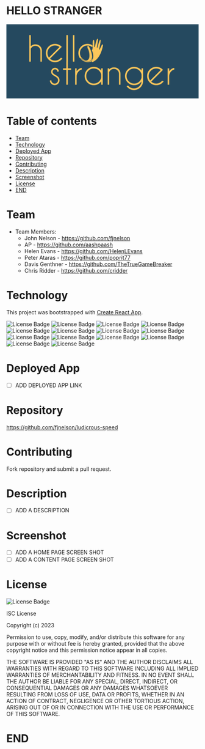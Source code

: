 # HELLO STRANGER

![portfolio ace](./client/src/components/images/hellostranger-04.jpg "screenshot of main page of the application")

# Table of contents

- [Team](#team)
- [Technology](#technology)
- [Deployed App](#deployed-app)
- [Repository](#repository)
- [Contributing](#contributing)
- [Description](#description)
- [Screenshot](#screenshot)
- [License](#license)
- [END](#end)

# Team

- Team Members:
  - John Nelson - https://github.com/fjnelson
  - AP - https://github.com/aashpaash
  - Helen Evans - https://github.com/HelenLEvans
  - Peter Ataras - https://github.com/poprit77
  - Davis Genthner - https://github.com/TheTrueGameBreaker
  - Chris Ridder - https://github.com/cridder

# Technology

This project was bootstrapped with [Create React App](https://github.com/facebook/create-react-app).

<!--
![License Badge](https://img.shields.io/badge/-ReactJs-61DAFB?logo=react&logoColor=white&style=for-the-badge)
![License Badge](https://img.shields.io/badge/HTML-239120?style=for-the-badge&logo=html5&logoColor=white)
![License Badge](https://img.shields.io/badge/CSS-239120?&style=for-the-badge&logo=css3&logoColor=white)
![License Badge](https://img.shields.io/badge/JavaScript-F7DF1E?style=for-the-badge&logo=javascript&logoColor=black)
![License Badge](https://img.shields.io/badge/Node.js-43853D?style=for-the-badge&logo=node.js&logoColor=white)
 -->

![License Badge](https://img.shields.io/badge/-ReactJs-orange)
![License Badge](https://img.shields.io/badge/-HTML-orange)
![License Badge](https://img.shields.io/badge/-CSS-orange)
![License Badge](https://img.shields.io/badge/-JavaScript-orange)
![License Badge](https://img.shields.io/badge/-Node-orange)
![License Badge](https://img.shields.io/badge/-NPM-orange)
![License Badge](https://img.shields.io/badge/-MERN-orange)
![License Badge](https://img.shields.io/badge/-STRIPE-orange)
![License Badge](https://img.shields.io/badge/-SEMANTIC-orange)
![License Badge](https://img.shields.io/badge/-BCRYPT-orange)
![License Badge](https://img.shields.io/badge/-EXPRESS-orange)
![License Badge](https://img.shields.io/badge/-GRAPHQL-orange)
![License Badge](https://img.shields.io/badge/-JSONWEBTOKEN-orange)
![License Badge](https://img.shields.io/badge/-MONGOOSE-orange)

# Deployed App 

- [ ] ADD DEPLOYED APP LINK

# Repository

https://github.com/fjnelson/ludicrous-speed

# Contributing

Fork repository and submit a pull request.

# Description

- [ ] ADD A DESCRIPTION

# Screenshot

- [ ] ADD A HOME PAGE SCREEN SHOT
- [ ] ADD A CONTENT PAGE SCREEN SHOT

# License

![License Badge](https://img.shields.io/badge/license%20-ISC-orange)

ISC License

Copyright (c) 2023

Permission to use, copy, modify, and/or distribute this software for any purpose with or without fee is hereby granted, provided that the above copyright notice and this permission notice appear in all copies.

THE SOFTWARE IS PROVIDED "AS IS" AND THE AUTHOR DISCLAIMS ALL WARRANTIES WITH REGARD TO THIS SOFTWARE INCLUDING ALL IMPLIED WARRANTIES OF MERCHANTABILITY AND FITNESS. IN NO EVENT SHALL THE AUTHOR BE LIABLE FOR ANY SPECIAL, DIRECT, INDIRECT, OR CONSEQUENTIAL DAMAGES OR ANY DAMAGES WHATSOEVER RESULTING FROM LOSS OF USE, DATA OR PROFITS, WHETHER IN AN ACTION OF CONTRACT, NEGLIGENCE OR OTHER TORTIOUS ACTION, ARISING OUT OF OR IN CONNECTION WITH THE USE OR PERFORMANCE OF THIS SOFTWARE.

# END
